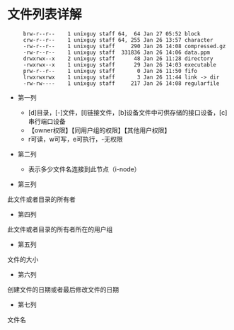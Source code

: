 # 文件列表详解

		 brw-r--r--    1 unixguy staff 64,  64 Jan 27 05:52 block         
		 crw-r--r--    1 unixguy staff 64, 255 Jan 26 13:57 character     
		 -rw-r--r--    1 unixguy staff     290 Jan 26 14:08 compressed.gz 
		 -rw-r--r--    1 unixguy staff  331836 Jan 26 14:06 data.ppm      
		 drwxrwx--x    2 unixguy staff      48 Jan 26 11:28 directory     
		 -rwxrwx--x    1 unixguy staff      29 Jan 26 14:03 executable    
		 prw-r--r--    1 unixguy staff       0 Jan 26 11:50 fifo          
		 lrwxrwxrwx    1 unixguy staff       3 Jan 26 11:44 link -> dir   
		 -rw-rw----    1 unixguy staff     217 Jan 26 14:08 regularfile   


- 第一列

	- [d]目录，[-]文件，[l]链接文件，[b]设备文件中可供存储的接口设备，[c]串行端口设备
	- 【owner权限】【同用户组的权限】【其他用户权限】
	- r可读，w可写，e可执行，-无权限

- 第二列

	- 表示多少文件名连接到此节点（i-node）

- 第三列

此文件或者目录的所有者

- 第四列

此文件或者目录的所有者所在的用户组

- 第五列

文件的大小

- 第六列

创建文件的日期或者最后修改文件的日期

- 第七列

文件名